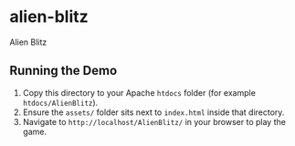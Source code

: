 # alien-blitz
Alien Blitz

## Running the Demo

1. Copy this directory to your Apache `htdocs` folder (for example `htdocs/AlienBlitz`).
2. Ensure the `assets/` folder sits next to `index.html` inside that directory.
3. Navigate to `http://localhost/AlienBlitz/` in your browser to play the game.
